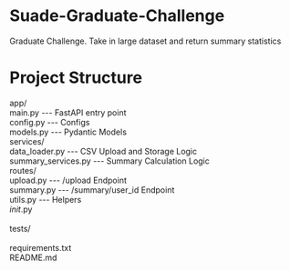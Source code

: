 # Suade-Graduate-Challenge
Graduate Challenge. Take in large dataset and return summary statistics

# Project Structure
app/<br>
    main.py --- FastAPI entry point<br>
    config.py --- Configs<br>
    models.py --- Pydantic Models<br>
    services/<br>
        data_loader.py --- CSV Upload and Storage Logic<br>
        summary_services.py --- Summary Calculation Logic<br>
    routes/<br>
        upload.py --- /upload Endpoint<br>
        summary.py --- /summary/user_id Endpoint<br>
    utils.py --- Helpers<br>
        _init_.py<br>
<br>
tests/<br>
<br>
requirements.txt<br>
README.md

